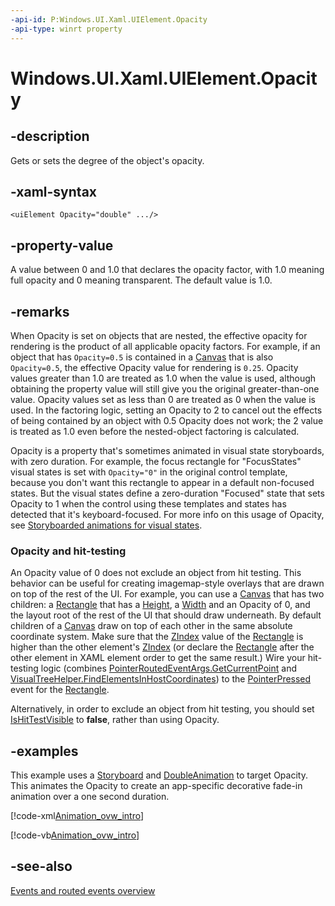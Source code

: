 ```yaml
---
-api-id: P:Windows.UI.Xaml.UIElement.Opacity
-api-type: winrt property
---
```


<!-- Property syntax
public double Opacity { get;  set; }
-->

# Windows.UI.Xaml.UIElement.Opacity

## -description
Gets or sets the degree of the object's opacity.

## -xaml-syntax
```xaml
<uiElement Opacity="double" .../>
```


## -property-value
A value between 0 and 1.0 that declares the opacity factor, with 1.0 meaning full opacity and 0 meaning transparent. The default value is 1.0.

## -remarks
When Opacity is set on objects that are nested, the effective opacity for rendering is the product of all applicable opacity factors. For example, if an object that has `Opacity=0.5` is contained in a [Canvas](../windows.ui.xaml.controls/canvas.md) that is also `Opacity=0.5`, the effective Opacity value for rendering is `0.25`. Opacity values greater than 1.0 are treated as 1.0 when the value is used, although obtaining the property value will still give you the original greater-than-one value. Opacity values set as less than 0 are treated as 0 when the value is used. In the factoring logic, setting an Opacity to 2 to cancel out the effects of being contained by an object with 0.5 Opacity does not work; the 2 value is treated as 1.0 even before the nested-object factoring is calculated.

Opacity is a property that's sometimes animated in visual state storyboards, with zero duration. For example, the focus rectangle for "FocusStates" visual states is set with `Opacity="0"` in the original control template, because you don't want this rectangle to appear in a default non-focused states. But the visual states define a zero-duration "Focused" state that sets Opacity to 1 when the control using these templates and states has detected that it's keyboard-focused. For more info on this usage of Opacity, see [Storyboarded animations for visual states](https://msdn.microsoft.com/library/5e715281-d247-4e7f-9f88-2af0d88ed5e4).

### Opacity and hit-testing

An Opacity value of 0 does not exclude an object from hit testing. This behavior can be useful for creating imagemap-style overlays that are drawn on top of the rest of the UI. For example, you can use a [Canvas](../windows.ui.xaml.controls/canvas.md) that has two children: a [Rectangle](../windows.ui.xaml.shapes/rectangle.md) that has a [Height](frameworkelement_height.md), a [Width](frameworkelement_width.md) and an Opacity of 0, and the layout root of the rest of the UI that should draw underneath. By default children of a [Canvas](../windows.ui.xaml.controls/canvas.md) draw on top of each other in the same absolute coordinate system. Make sure that the [ZIndex](/uwp/api/windows.ui.xaml.controls.canvas#xaml-attached-properties) value of the [Rectangle](../windows.ui.xaml.shapes/rectangle.md) is higher than the other element's [ZIndex](/uwp/api/windows.ui.xaml.controls.canvas#xaml-attached-properties) (or declare the [Rectangle](../windows.ui.xaml.shapes/rectangle.md) after the other element in XAML element order to get the same result.) Wire your hit-testing logic (combines [PointerRoutedEventArgs.GetCurrentPoint](../windows.ui.input/pointerpoint_getcurrentpoint_131721878.md) and [VisualTreeHelper.FindElementsInHostCoordinates](../windows.ui.xaml.media/visualtreehelper_findelementsinhostcoordinates_1478853318.md)) to the [PointerPressed](uielement_pointerpressed.md) event for the [Rectangle](../windows.ui.xaml.shapes/rectangle.md).

Alternatively, in order to exclude an object from hit testing, you should set [IsHitTestVisible](uielement_ishittestvisible.md) to **false**, rather than using Opacity.

## -examples
This example uses a [Storyboard](../windows.ui.xaml.media.animation/storyboard.md) and [DoubleAnimation](../windows.ui.xaml.media.animation/doubleanimation.md) to target Opacity. This animates the Opacity to create an app-specific decorative fade-in animation over a one second duration.



[!code-xml[Animation_ovw_intro](../windows.ui.xaml/code/animation_ovw_intro/csharp/Page.xaml#SnippetAnimation_ovw_intro)]

[!code-vb[Animation_ovw_intro](../windows.ui.xaml/code/animation_ovw_intro/vbnet/Page.xaml.vb#SnippetAnimation_ovw_intro_code)]

## -see-also
[Events and routed events overview](https://msdn.microsoft.com/library/34c219e8-3efb-45bc-8bbd-6fd937698832)
